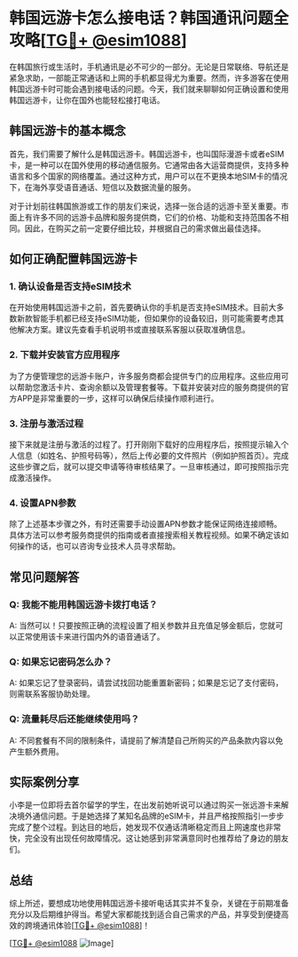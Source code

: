 # 韩国远游卡怎么接电话？韩国通讯问题全攻略[[TG💪+ @esim1088](https://t.me/s/esim1088)]

在韩国旅行或生活时，手机通讯是必不可少的一部分。无论是日常联络、导航还是紧急求助，一部能正常通话和上网的手机都显得尤为重要。然而，许多游客在使用韩国远游卡时可能会遇到接电话的问题。今天，我们就来聊聊如何正确设置和使用韩国远游卡，让你在国外也能轻松接打电话。

## 韩国远游卡的基本概念

首先，我们需要了解什么是韩国远游卡。韩国远游卡，也叫国际漫游卡或者eSIM卡，是一种可以在国外使用的移动通信服务。它通常由各大运营商提供，支持多种语言和多个国家的网络覆盖。通过这种方式，用户可以在不更换本地SIM卡的情况下，在海外享受语音通话、短信以及数据流量的服务。

对于计划前往韩国旅游或工作的朋友们来说，选择一张合适的远游卡至关重要。市面上有许多不同的远游卡品牌和服务提供商，它们的价格、功能和支持范围各不相同。因此，在购买之前一定要仔细比较，并根据自己的需求做出最佳选择。

## 如何正确配置韩国远游卡

### 1. 确认设备是否支持eSIM技术

在开始使用韩国远游卡之前，首先要确认你的手机是否支持eSIM技术。目前大多数新款智能手机都已经支持eSIM功能，但如果你的设备较旧，则可能需要考虑其他解决方案。建议先查看手机说明书或直接联系客服以获取准确信息。

### 2. 下载并安装官方应用程序

为了方便管理您的远游卡账户，许多服务商都会提供专门的应用程序。这些应用可以帮助您激活卡片、查询余额以及管理套餐等。下载并安装对应的服务商提供的官方APP是非常重要的一步，这样可以确保后续操作顺利进行。

### 3. 注册与激活过程

接下来就是注册与激活的过程了。打开刚刚下载好的应用程序后，按照提示输入个人信息（如姓名、护照号码等），然后上传必要的文件照片（例如护照首页）。完成这些步骤之后，就可以提交申请等待审核结果了。一旦审核通过，即可按照指示完成激活操作。

### 4. 设置APN参数

除了上述基本步骤之外，有时还需要手动设置APN参数才能保证网络连接顺畅。具体方法可以参考服务商提供的指南或者直接搜索相关教程视频。如果不确定该如何操作的话，也可以咨询专业技术人员寻求帮助。

## 常见问题解答

### Q: 我能不能用韩国远游卡拨打电话？
A: 当然可以！只要按照正确的流程设置了相关参数并且充值足够金额后，您就可以正常使用该卡来进行国内外的语音通话了。

### Q: 如果忘记密码怎么办？
A: 如果忘记了登录密码，请尝试找回功能重置新密码；如果是忘记了支付密码，则需联系客服协助处理。

### Q: 流量耗尽后还能继续使用吗？
A: 不同套餐有不同的限制条件，请提前了解清楚自己所购买的产品条款内容以免产生额外费用。

## 实际案例分享

小李是一位即将去首尔留学的学生，在出发前她听说可以通过购买一张远游卡来解决境外通信问题。于是她选择了某知名品牌的eSIM卡，并且严格按照指引一步步完成了整个过程。到达目的地后，她发现不仅通话清晰稳定而且上网速度也非常快，完全没有出现任何故障情况。这让她感到非常满意同时也推荐给了身边的朋友们。

## 总结

综上所述，要想成功地使用韩国远游卡接听电话其实并不复杂，关键在于前期准备充分以及后期维护得当。希望大家都能找到适合自己需求的产品，并享受到便捷高效的跨境通讯体验[[TG💪+ @esim1088](https://t.me/s/esim1088)]！

[[TG💪+ @esim1088](https://t.me/s/esim1088) ![Image](https://i.postimg.cc/4NQfJmqS/Snipaste-2025-05-13-00-14-12.png)]